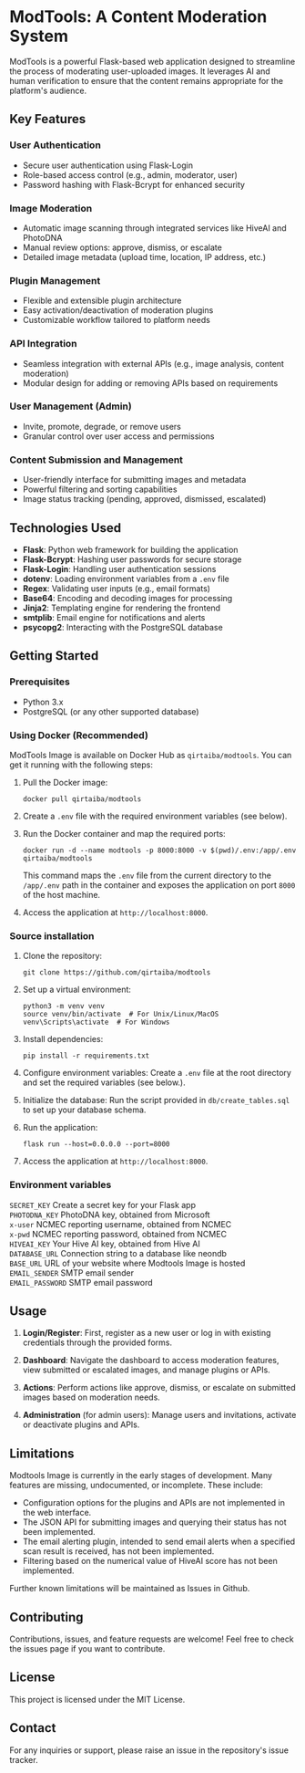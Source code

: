 # ModTools: A Content Moderation System

ModTools is a powerful Flask-based web application designed to streamline the process of moderating user-uploaded images. It leverages AI and human verification to ensure that the content remains appropriate for the platform's audience.

## Key Features

### User Authentication
- Secure user authentication using Flask-Login
- Role-based access control (e.g., admin, moderator, user)
- Password hashing with Flask-Bcrypt for enhanced security

### Image Moderation
- Automatic image scanning through integrated services like HiveAI and PhotoDNA
- Manual review options: approve, dismiss, or escalate
- Detailed image metadata (upload time, location, IP address, etc.)

### Plugin Management
- Flexible and extensible plugin architecture
- Easy activation/deactivation of moderation plugins
- Customizable workflow tailored to platform needs

### API Integration
- Seamless integration with external APIs (e.g., image analysis, content moderation)
- Modular design for adding or removing APIs based on requirements

### User Management (Admin)
- Invite, promote, degrade, or remove users
- Granular control over user access and permissions

### Content Submission and Management
- User-friendly interface for submitting images and metadata
- Powerful filtering and sorting capabilities
- Image status tracking (pending, approved, dismissed, escalated)

## Technologies Used

- **Flask**: Python web framework for building the application
- **Flask-Bcrypt**: Hashing user passwords for secure storage
- **Flask-Login**: Handling user authentication sessions
- **dotenv**: Loading environment variables from a `.env` file
- **Regex**: Validating user inputs (e.g., email formats)
- **Base64**: Encoding and decoding images for processing
- **Jinja2**: Templating engine for rendering the frontend
- **smtplib**: Email engine for notifications and alerts
- **psycopg2**: Interacting with the PostgreSQL database

## Getting Started

### Prerequisites

- Python 3.x
- PostgreSQL (or any other supported database)

### Using Docker (Recommended)

ModTools Image is available on Docker Hub as `qirtaiba/modtools`. You can get it running with the following steps:

1. Pull the Docker image:
   ```
   docker pull qirtaiba/modtools
   ```

2. Create a `.env` file with the required environment variables (see below).

3. Run the Docker container and map the required ports:
   ```
   docker run -d --name modtools -p 8000:8000 -v $(pwd)/.env:/app/.env qirtaiba/modtools
   ```
   This command maps the `.env` file from the current directory to the `/app/.env` path in the container and exposes the application on port `8000` of the host machine.

4. Access the application at `http://localhost:8000`.

### Source installation

1. Clone the repository:
   ```
   git clone https://github.com/qirtaiba/modtools
   ```

2. Set up a virtual environment:
   ```
   python3 -m venv venv
   source venv/bin/activate  # For Unix/Linux/MacOS
   venv\Scripts\activate  # For Windows
   ```

3. Install dependencies:
   ```
   pip install -r requirements.txt
   ```

4. Configure environment variables:
   Create a `.env` file at the root directory and set the required variables (see below.).

5. Initialize the database:
   Run the script provided in `db/create_tables.sql` to set up your database schema.

6. Run the application:
   ```
   flask run --host=0.0.0.0 --port=8000
   ```

7. Access the application at `http://localhost:8000`.

### Environment variables

``SECRET_KEY``
    Create a secret key for your Flask app  
``PHOTODNA_KEY``
    PhotoDNA key, obtained from Microsoft  
``x-user``
    NCMEC reporting username, obtained from NCMEC  
``x-pwd``
    NCMEC reporting password, obtained from NCMEC  
``HIVEAI_KEY``
    Your Hive AI key, obtained from Hive AI  
``DATABASE_URL``
    Connection string to a database like neondb  
``BASE_URL``
    URL of your website where Modtools Image is hosted  
``EMAIL_SENDER``
    SMTP email sender  
``EMAIL_PASSWORD``
    SMTP email password  

## Usage

1. **Login/Register**: First, register as a new user or log in with existing credentials through the provided forms.

2. **Dashboard**: Navigate the dashboard to access moderation features, view submitted or escalated images, and manage plugins or APIs.

3. **Actions**: Perform actions like approve, dismiss, or escalate on submitted images based on moderation needs.

4. **Administration** (for admin users): Manage users and invitations, activate or deactivate plugins and APIs.

## Limitations

Modtools Image is currently in the early stages of development. Many features are missing, undocumented, or incomplete. These include:

* Configuration options for the plugins and APIs are not implemented in the web interface.
* The JSON API for submitting images and querying their status has not been implemented.
* The email alerting plugin, intended to send email alerts when a specified scan result is received, has not been implemented.
* Filtering based on the numerical value of HiveAI score has not been implemented.

Further known limitations will be maintained as Issues in Github.

## Contributing

Contributions, issues, and feature requests are welcome! Feel free to check the issues page if you want to contribute.

## License

This project is licensed under the MIT License.

## Contact

For any inquiries or support, please raise an issue in the repository's issue tracker.
